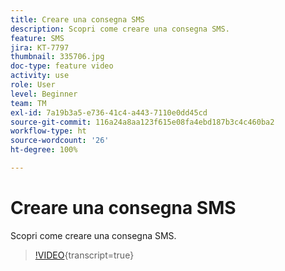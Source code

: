 ```yaml
---
title: Creare una consegna SMS
description: Scopri come creare una consegna SMS.
feature: SMS
jira: KT-7797
thumbnail: 335706.jpg
doc-type: feature video
activity: use
role: User
level: Beginner
team: TM
exl-id: 7a19b3a5-e736-41c4-a443-7110e0dd45cd
source-git-commit: 116a24a8aa123f615e08fa4ebd187b3c4c460ba2
workflow-type: ht
source-wordcount: '26'
ht-degree: 100%

---
```


# Creare una consegna SMS

Scopri come creare una consegna SMS.

>[!VIDEO](https://video.tv.adobe.com/v/335706?quality=12&learn=on){transcript=true}
